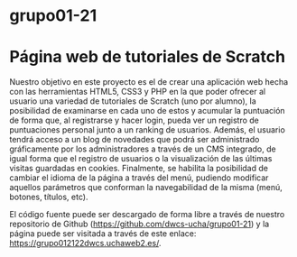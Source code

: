 # grupo01-21
# Página web de tutoriales de Scratch
Nuestro objetivo en este proyecto es el de crear una aplicación web hecha con las herramientas HTML5, CSS3 y PHP en la que poder ofrecer al usuario una variedad de tutoriales de Scratch (uno por alumno), la posibilidad de examinarse en cada uno de estos y acumular la puntuación de forma que, al registrarse y hacer login, pueda ver un registro de puntuaciones personal junto a un ranking de usuarios. Además, el usuario tendrá acceso a un blog de novedades que podrá ser administrado gráficamente por los administradores a través de un CMS integrado, de igual forma que el registro de usuarios o la visualización de las últimas visitas guardadas en cookies. Finalmente, se habilita la posibilidad de cambiar el idioma de la página a través del menú, pudiendo modificar aquellos parámetros que conforman la navegabilidad de la misma (menú, botones, títulos, etc).

El código fuente puede ser descargado de forma libre a través de nuestro repositorio de Github (https://github.com/dwcs-ucha/grupo01-21) y la página puede ser visitada a través de este enlace: https://grupo012122dwcs.uchaweb2.es/. 
